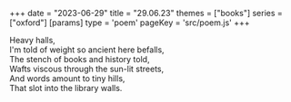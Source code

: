 +++
date = "2023-06-29"
title = "29.06.23"
themes = ["books"]
series = ["oxford"]
[params]
  type = 'poem'
  pageKey = 'src/poem.js'
+++

Heavy halls,  
I'm told of weight so ancient here befalls,  
The stench of books and history told,  
Wafts viscous through the sun-lit streets,  
And words amount to tiny hills,  
That slot into the library walls.
